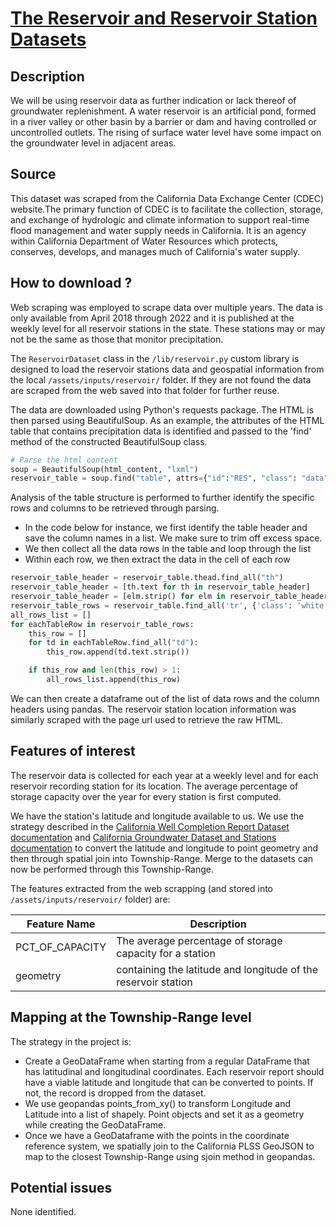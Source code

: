 # [The Reservoir and Reservoir Station Datasets](https://cdec.water.ca.gov/reservoir.html)

## Description
We will be using reservoir data as further indication or lack thereof of groundwater replenishment. A water reservoir 
is an artificial pond, formed in a river valley or other basin by a barrier or dam and having controlled or 
uncontrolled outlets. The rising of surface water level have some impact on the groundwater level in adjacent areas.

## Source
This dataset was scraped from the California Data Exchange Center (CDEC) website.The primary function of CDEC is to 
facilitate the collection, storage, and exchange of hydrologic
and climate information to support real-time flood management and water supply needs in California. It is an agency 
within California Department of Water Resources which protects,
conserves, develops, and manages much of California's water supply. 

## How to download ?
Web scraping was employed to scrape data over multiple years. The data is only available from April 2018 through 2022 
and it is published at the weekly level for all reservoir stations in the state. These stations may or may not be the 
same as those that monitor precipitation. 

The `ReservoirDataset` class in the `/lib/reservoir.py` custom library is designed to load the reservoir stations data 
and geospatial information from the local `/assets/inputs/reservoir/` folder. If they are not found the data are scraped 
from the web saved into that folder for further reuse.

The data are downloaded using Python's requests package. The HTML is then parsed using BeautifulSoup. As an example, 
the attributes of the HTML table that contains precipitation data is identified and passed to the 'find' method of the 
constructed BeautifulSoup class.

```Python
# Parse the html content
soup = BeautifulSoup(html_content, "lxml")
reservoir_table = soup.find("table", attrs={"id":"RES", "class": "data"}) 
```

Analysis of the table structure is performed to further identify the specific rows and columns to be retrieved through 
parsing. 
* In the code below for instance, we first identify the table header and save the column names in a list. We make sure 
to trim off excess space. 
* We then collect all the data rows in the table and loop through the list
* Within each row, we then extract the data in the cell of each row

```Python
reservoir_table_header = reservoir_table.thead.find_all("th")  
reservoir_table_header = [th.text for th in reservoir_table_header]
reservoir_table_header = [elm.strip() for elm in reservoir_table_header[1:]]
reservoir_table_rows = reservoir_table.find_all('tr', {'class': 'white'})
all_rows_list = []
for eachTableRow in reservoir_table_rows:
    this_row = []
    for td in eachTableRow.find_all("td"):
        this_row.append(td.text.strip())

    if this_row and len(this_row) > 1:
        all_rows_list.append(this_row)
```

We can then create a dataframe out of the list of data rows and the column headers using pandas. The reservoir station 
location information was similarly scraped with the page url used to retrieve the raw HTML.

## Features of interest
The reservoir data is collected for each year at a weekly level and for each reservoir recording station for its 
location. The average percentage of storage capacity over the year for every station is first computed.

We have the station's latitude and longitude available to us. We use the strategy described in the 
[California Well Completion Report Dataset documentation](/doc/well_completion_reports.md) and 
[California Groundwater Dataset and Stations documentation](/doc/groundwater.md) to convert the latitude and longitude 
to point geometry and then through spatial join into Township-Range. Merge to the datasets can now be performed through 
this Township-Range.

The features extracted from the web scrapping (and stored into `/assets/inputs/reservoir/` folder) are:

| Feature Name   | Description                                                          |
|----------------|----------------------------------------------------------------------|
| PCT_OF_CAPACITY | The average percentage of storage capacity for a station |
| geometry | containing the latitude and longitude of the reservoir station  |

## Mapping at the Township-Range level
The strategy in the project is:
- Create a GeoDataFrame when starting from a regular DataFrame that has latitudinal and longitudinal coordinates. Each 
reservoir report should have a viable latitude and longitude that can be converted to points. If not, the record is 
dropped from the dataset.
- We use geopandas points_from_xy() to transform Longitude and Latitude into a list of shapely. Point objects and set it 
as a geometry while creating the GeoDataFrame.
- Once we have a GeoDataframe with the points in the coordinate reference system, we spatially join to the California 
PLSS GeoJSON to map to the closest Township-Range using sjoin method in geopandas.

## Potential issues
None identified.